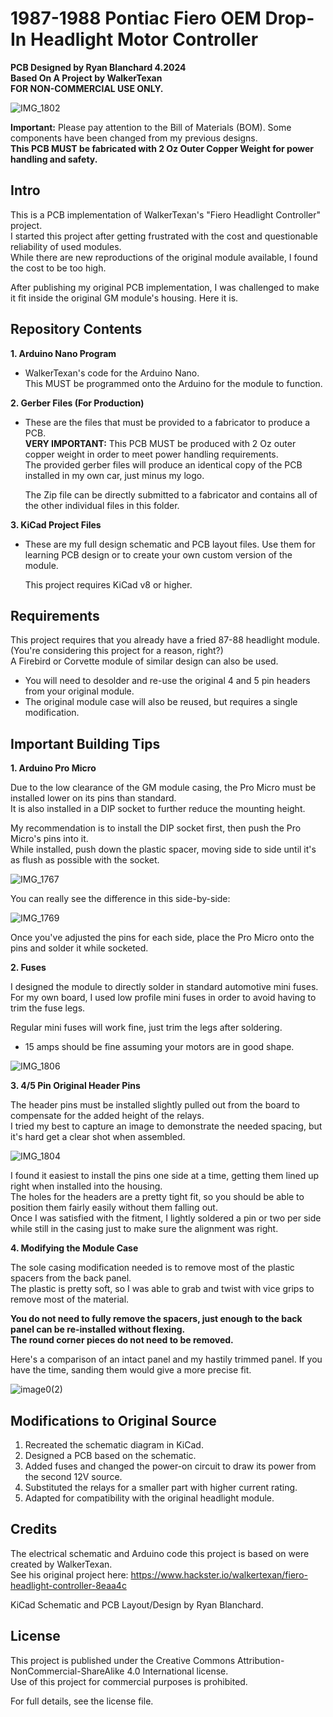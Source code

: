 # 1987-1988 Pontiac Fiero OEM Drop-In Headlight Motor Controller
**PCB Designed by Ryan Blanchard 4.2024**\
**Based On A Project by WalkerTexan**\
**FOR NON-COMMERCIAL USE ONLY.**

![IMG_1802](https://github.com/gekko3622/Fiero-Drop-In-Headlight-Module/assets/166318874/6a2a40ab-9132-47d7-b57b-6cc2eff3ec69)


**Important:** Please pay attention to the Bill of Materials (BOM). Some components have been changed from my previous designs.\
**This PCB MUST be fabricated with 2 Oz Outer Copper Weight for power handling and safety.**

## Intro

This is a PCB implementation of WalkerTexan's "Fiero Headlight Controller" project.\
I started this project after getting frustrated with the cost and questionable reliability of used modules.\
While there are new reproductions of the original module available, I found the cost to be too high.

After publishing my original PCB implementation, I was challenged to make it fit inside the original GM module's housing. Here it is.

## Repository Contents

**1. Arduino Nano Program**
- WalkerTexan's code for the Arduino Nano.\
This MUST be programmed onto the Arduino for the module to function.

**2. Gerber Files (For Production)**
- These are the files that must be provided to a fabricator to produce a PCB.\
  **VERY IMPORTANT:** This PCB MUST be produced with 2 Oz outer copper weight in order to meet power handling requirements.\
  The provided gerber files will produce an identical copy of the PCB installed in my own car, just minus my logo.

  The Zip file can be directly submitted to a fabricator and contains all of the other individual files in this folder.

**3. KiCad Project Files**
- These are my full design schematic and PCB layout files. Use them for learning PCB design or to create your own custom version of the module.

  This project requires KiCad v8 or higher.


## Requirements
This project requires that you already have a fried 87-88 headlight module. (You're considering this project for a reason, right?)\
A Firebird or Corvette module of similar design can also be used.

- You will need to desolder and re-use the original 4 and 5 pin headers from your original module.
- The original module case will also be reused, but requires a single modification.

## Important Building Tips

**1. Arduino Pro Micro**

Due to the low clearance of the GM module casing, the Pro Micro must be installed lower on its pins than standard.\
It is also installed in a DIP socket to further reduce the mounting height.

My recommendation is to install the DIP socket first, then push the Pro Micro's pins into it.\
While installed, push down the plastic spacer, moving side to side until it's as flush as possible with the socket.

![IMG_1767](https://github.com/gekko3622/Fiero-Drop-In-Headlight-Module/assets/166318874/9c42af81-7d07-4925-a20f-a141f330f416)

You can really see the difference in this side-by-side:

![IMG_1769](https://github.com/gekko3622/Fiero-Drop-In-Headlight-Module/assets/166318874/6352d428-33bd-4b9d-b7db-ef6ef3529aa6)

Once you've adjusted the pins for each side, place the Pro Micro onto the pins and solder it while socketed.

**2. Fuses**

I designed the module to directly solder in standard automotive mini fuses.\
For my own board, I used low profile mini fuses in order to avoid having to trim the fuse legs.

Regular mini fuses will work fine, just trim the legs after soldering.
  - 15 amps should be fine assuming your motors are in good shape.

![IMG_1806](https://github.com/gekko3622/Fiero-Drop-In-Headlight-Module/assets/166318874/958543e4-5b49-4b0c-9f4d-40e1c9081fc3)

**3. 4/5 Pin Original Header Pins**

The header pins must be installed slightly pulled out from the board to compensate for the added height of the relays.\
I tried my best to capture an image to demonstrate the needed spacing, but it's hard get a clear shot when assembled.

![IMG_1804](https://github.com/gekko3622/Fiero-Drop-In-Headlight-Module/assets/166318874/a144d649-118f-4b21-89da-a9fdd36cd9ea)

I found it easiest to install the pins one side at a time, getting them lined up right when installed into the housing.\
The holes for the headers are a pretty tight fit, so you should be able to position them fairly easily without them falling out.\
Once I was satisfied with the fitment, I lightly soldered a pin or two per side while still in the casing just to make sure the alignment was right.

**4. Modifying the Module Case**

The sole casing modification needed is to remove most of the plastic spacers from the back panel.\
The plastic is pretty soft, so I was able to grab and twist with vice grips to remove most of the material.

**You do not need to fully remove the spacers, just enough to the back panel can be re-installed without flexing.**\
**The round corner pieces do not need to be removed.**

Here's a comparison of an intact panel and my hastily trimmed panel. If you have the time, sanding them would give a more precise fit.

![image0(2)](https://github.com/gekko3622/Fiero-Drop-In-Headlight-Module/assets/166318874/f6a0df4b-b3ae-47fe-999a-014b6f4d32a0)




## Modifications to Original Source
1. Recreated the schematic diagram in KiCad.
2. Designed a PCB based on the schematic.
3. Added fuses and changed the power-on circuit to draw its power from the second 12V source.
4. Substituted the relays for a smaller part with higher current rating.
5. Adapted for compatibility with the original headlight module.

## Credits
The electrical schematic and Arduino code this project is based on were created by WalkerTexan.\
See his original project here: https://www.hackster.io/walkertexan/fiero-headlight-controller-8eaa4c

KiCad Schematic and PCB Layout/Design by Ryan Blanchard.

## License
This project is published under the Creative Commons Attribution-NonCommercial-ShareAlike 4.0 International license.\
Use of this project for commercial purposes is prohibited.

For full details, see the license file.
